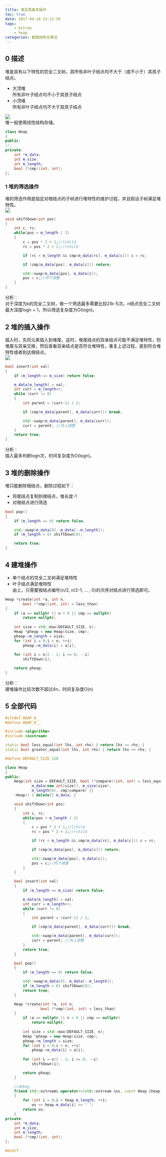 ```yaml
---
title: 堆及其基本操作
toc: true
date: 2017-04-18 13:12:58
tags: 
	- bitree
	- heap
categories: 数据结构与算法
---
```

## 0 描述
堆是具有以下特性的完全二叉树，其所有非叶子结点均不大于（或不小于）其孩子结点。
- 大顶堆  
所有非叶子结点均不小于其孩子结点
- 小顶堆  
所有非叶子结点均不大于其孩子结点  
<!--more-->
![](http://i2.buimg.com/567571/2194243e60b1e323.jpg)  
堆一般使用线性结构存储。
```cpp
class Heap
{
public:
//...
private:
    int *m_data;
    int m_size;
    int m_length;
    bool (*cmp)(int, int);
};
```

### 1 堆的筛选操作
堆的筛选作用是指定对根结点的子树进行堆特性的维护过程，并且假设子树满足堆特性。  
![](http://i2.buimg.com/567571/3d791bc289a8ac9c.jpg)  
```cpp
void shiftDown(int pos)
{
    int c, rc;
    while(pos < m_length / 2)
    {
        c = pos * 2 + 1;//lchild
        rc = pos * 2 + 2;//rchild

        if (rc < m_length && cmp(m_data[rc], m_data[c])) c = rc;

        if (cmp(m_data[pos], m_data[c])) return;

        std::swap(m_data[pos], m_data[c]);
        pos = c;//向下调整
    }
}
```
分析：  
对于深度为k的完全二叉树，做一个筛选最多需要比较2(k-1)次。n结点完全二叉树最大深度logn + 1，所以筛选复杂度为O(logn)。

## 2 堆的插入操作
插入时，先将元素插入到堆尾，这时，堆尾结点的双亲结点可能不满足堆特性，则堆尾与双亲交换，然后查看双亲结点是否符合堆特性，重复上述过程，直到符合堆特性或者到达根结点。  
![](http://i2.buimg.com/567571/48769d577dc1e584.jpg)  
```cpp
bool insert(int val)
{
    if (m_length == m_size) return false;

    m_data[m_length] = val;
    int curr = m_length++;
    while (curr != 0)
    {
        int parent = (curr-1) / 2;

        if (cmp(m_data[parent], m_data[curr])) break;

        std::swap(m_data[parent], m_data[curr]);
        curr = parent; //向上调整
    }
    return true;
}
```  
分析：  
插入最多判断logn次，时间复杂度为O(logn)。

## 3 堆的删除操作  
堆只能删除根结点，删除过程如下：
- 将尾结点复制到根结点，堆长度-1
- 对根结点进行筛选  
```cpp
bool pop()
{
    if (m_length == 0) return false;

    std::swap(m_data[0], m_data[--m_length]);
    if (m_length > 0) shiftDown(0);

    return true;
}
```

## 4 建堆操作
- 单个结点的完全二叉树满足堆特性
- 叶子结点满足堆特性  
由上，只需要按结点编号{n/2, n/2-1, ... , 0}的次序对结点进行筛选即可。
```cpp
Heap *create(int *a, int n, 
        bool (*cmp)(int, int) = less_than)
{
    if (a == nullptr || n < 0 || cmp == nullptr)
        return nullptr;
        
    int size = std::max(DEFAULT_SIZE, n);
    Heap *pheap = new Heap(size, cmp);
    pheap->m_length = size;
    for (int i = 0;i < n; ++i)
        pheap->m_data[i] = a[i];
    
    for (int i = n/2 - 1; i >= 0; --i)
        shiftDown(i);

    return pheap;
}
```
分析：  
建堆操作比较次数不超过4n，时间复杂度O(n)

## 5 全部代码
```cpp
#ifndef HEAP_H__
#define HEAP_H__

#include <algorithm>
#include <iostream>

static bool less_equal(int lhs, int rhs) { return lhs <= rhs; }
static bool greater_equal(int lhs, int rhs) { return lhs >= rhs; }

#define DEFAULT_SIZE 128

class Heap
{
public:
    Heap(int size = DEFAULT_SIZE, bool (*compare)(int, int) = less_equal) :
            m_data(new int[size]), m_size(size),
            m_length(0), cmp(compare) {}
    ~Heap() { delete[] m_data; }

    void shiftDown(int pos)
    {
        int c, rc;
        while(pos < m_length / 2)
        {
            c = pos * 2 + 1;//lchild
            rc = pos * 2 + 2;//rchild

            if (rc < m_length && cmp(m_data[rc], m_data[c])) c = rc;

            if (cmp(m_data[pos], m_data[c])) return;

            std::swap(m_data[pos], m_data[c]);
            pos = c;//向下调整
        }
    }

    bool insert(int val)
    {
        if (m_length == m_size) return false;

        m_data[m_length] = val;
        int curr = m_length++;
        while (curr != 0)
        {
            int parent = (curr-1) / 2;

            if (cmp(m_data[parent], m_data[curr])) break;

            std::swap(m_data[parent], m_data[curr]);
            curr = parent; //向上调整
        }
        return true;
    }

    bool pop()
    {
        if (m_length == 0) return false;

        std::swap(m_data[0], m_data[--m_length]);
        if (m_length > 0) shiftDown(0);
        return true;
    }

    Heap *create(int *a, int n, 
                bool (*cmp)(int, int) = less_than)
    {
        if (a == nullptr || n < 0 || cmp == nullptr)
            return nullptr;
        
        int size = std::max(DEFAULT_SIZE, n);
        Heap *pheap = new Heap(size, cmp);
        pheap->m_length = size;
        for (int i = 0;i < n; ++i)
            pheap->m_data[i] = a[i];
    
        for (int i = n/2 - 1; i >= 0; --i)
            shiftDown(i);

        return pheap;
    }

    //debug
    friend std::ostream& operator<<(std::ostream &os, const Heap &heap)
    {
        for (int i = 0;i < heap.m_length; ++i)
            os << heap.m_data[i] << " ";
        return os;
    }
private:
    int *m_data;
    int m_size;
    int m_length;
    bool (*cmp)(int, int);
};

#endif
```
